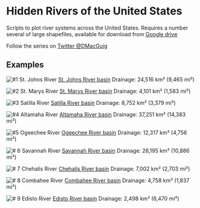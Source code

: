 # Hidden Rivers of the United States
Scripts to plot river systems across the United States. Requires a number several of large shapefiles, available for download from [Google drive](https://drive.google.com/drive/folders/1kcnSb0gbX7t25eKa3k3dVA84PbOYdz2L?usp=sharing)

Follow the series on [Twitter @DMacGuig](https://twitter.com/DMacGuig)

## Examples
![#1 St. Johns River](./maps/StJohns.png)
[St. Johns River basin](https://twitter.com/DMacGuig/status/1366477098190331904)
Drainage: 24,516 km² (9,465 mi²)

![#2 St. Marys River](./maps/StMarys.png)
[St. Marys River basin](https://twitter.com/DMacGuig/status/1367225770792296448)
Drainage: 4,101 km² (1,583 mi²)

![#3 Satilla River](./maps/Satilla.png)
[Satilla River basin](https://twitter.com/DMacGuig/status/1367867501678366726)
Drainage: 8,752 km² (3,379 mi²)

![#4 Altamaha River](./maps/Altamaha.png)
[Altamaha River basin](https://twitter.com/DMacGuig/status/1369786409708625926)
Drainage: 37,251 km² (14,383 mi²)

![#5 Ogeechee River](./maps/Ogeechee.png) 
[Ogeechee River basin](https://twitter.com/DMacGuig/status/1370083077456814084)
Drainage: 12,317 km² (4,756 mi²)

![# 6 Savannah River](./maps/Savannah.png)
[Savannah River basin](https://twitter.com/DMacGuig/status/1370417874255409153)
Drainage: 28,195 km² (10,886 mi²)

![# 7 Chehalis River](./maps/Chehalis_crop.png)
[Chehalis River basin](https://twitter.com/DMacGuig/status/1370796736395022338)
Drainage: 7,002 km² (2,703 mi²)

![# 8 Combahee River](./maps/Combahee_crop.png)
[Combahee River basin](https://twitter.com/DMacGuig/status/1371955670132621314)
Drainage: 4,758 km² (1,837 mi²)

![# 9 Edisto River](./maps/Edisto_crop.png)
[Edisto River basin](https://twitter.com/DMacGuig/status/1372268444914221059)
Drainage: 2,498 km² (6,470 mi²)